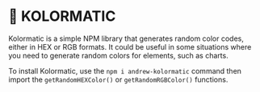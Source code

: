 # 🎨 KOLORMATIC

Kolormatic is a simple NPM library that generates random color codes, either in HEX or RGB formats. It could be useful in some situations where you need to generate random colors for elements, such as charts.

To install Kolormatic, use the `npm i andrew-kolormatic` command then import the `getRandomHEXColor()` or `getRandomRGBColor()` functions.